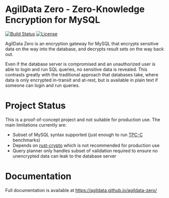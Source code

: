 # AgilData Zero - Zero-Knowledge Encryption for MySQL

[![Build Status](https://travis-ci.org/AgilData/agildata-zero.svg?branch=master)](https://travis-ci.org/AgilData/agildata-zero)
[![License](https://img.shields.io/badge/License-Apache%202.0-blue.svg)](https://opensource.org/licenses/Apache-2.0)

AgilData Zero is an encryption gateway for MySQL that encrypts sensitive data on the way into the database, and decrypts result sets on the way back out.

Even if the database server is compromised and an unauthorized user is able to login and run SQL queries, no sensitive data is revealed. This contrasts greatly with the traditional approach that databases take, where data is only encrypted in-transit and at-rest, but is available in plain text if someone can login and run queries.

# Project Status

This is a proof-of-concept project and not suitable for production use. The main limitations currently are:

- Subset of MySQL syntax supported (just enough to run [TPC-C](https://github.com/AgilData/tpcc) benchmarks)
- Depends on [rust-crypto](https://github.com/DaGenix/rust-crypto) which is not recommended for production use
- Query planner only handles subset of validation required to ensure no unencrypted data can leak to the database server

# Documentation

Full documentation is available at https://agildata.github.io/agildata-zero/








